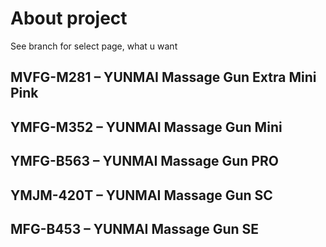 # About project

See branch for select page, what u want

## MVFG-M281 – YUNMAI Massage Gun Extra Mini Pink

## YMFG-M352 – YUNMAI Massage Gun Mini

## YMFG-B563 – YUNMAI Massage Gun PRO

## YMJM-420T – YUNMAI Massage Gun SC

## MFG-B453 – YUNMAI Massage Gun SE
